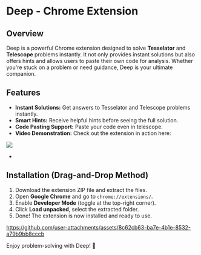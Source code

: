 # Deep - Chrome Extension

## Overview
Deep is a powerful Chrome extension designed to solve **Tesselator** and **Telescope** problems instantly. It not only provides instant solutions but also offers hints and allows users to paste their own code for analysis. Whether you're stuck on a problem or need guidance, Deep is your ultimate companion.

## Features
- **Instant Solutions:** Get answers to Tesselator and Telescope problems instantly.
- **Smart Hints:** Receive helpful hints before seeing the full solution.
- **Code Pasting Support:** Paste your code even in telescope.
- **Video Demonstration:** Check out the extension in action here:

![](https://github.com/user-attachments/assets/cbe8bda2-198d-4489-8db4-a61e742baf5c)


*

## Installation (Drag-and-Drop Method)
1. Download the extension ZIP file and extract the files.
2. Open **Google Chrome** and go to `chrome://extensions/`.
3. Enable **Developer Mode** (toggle at the top-right corner).
4. Click **Load unpacked**, select the extracted folder.
5. Done! The extension is now installed and ready to use.
   


https://github.com/user-attachments/assets/8c62cb63-ba7e-4b1e-8532-a79b9bb8cccb









Enjoy problem-solving with Deep! 🚀

